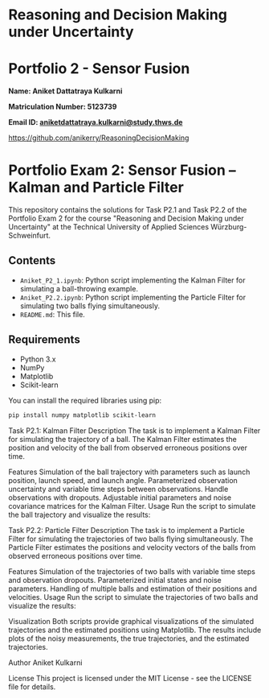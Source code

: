 
# Reasoning and Decision Making under Uncertainty
# Portfolio 2 - Sensor Fusion

**Name:  Aniket Dattatraya Kulkarni**

**Matriculation Number: 5123739**

**Email ID: aniketdattatraya.kulkarni@study.thws.de**

https://github.com/anikerry/ReasoningDecisionMaking

# Portfolio Exam 2: Sensor Fusion – Kalman and Particle Filter

This repository contains the solutions for Task P2.1 and Task P2.2 of the Portfolio Exam 2 for the course "Reasoning and Decision Making under Uncertainty" at the Technical University of Applied Sciences Würzburg-Schweinfurt.

## Contents

- `Aniket_P2_1.ipynb`: Python script implementing the Kalman Filter for simulating a ball-throwing example.
- `Aniket_P2.2.ipynb`: Python script implementing the Particle Filter for simulating two balls flying simultaneously.
- `README.md`: This file.

## Requirements

- Python 3.x
- NumPy
- Matplotlib
- Scikit-learn

You can install the required libraries using pip:

```bash
pip install numpy matplotlib scikit-learn
```

Task P2.1: Kalman Filter
Description
The task is to implement a Kalman Filter for simulating the trajectory of a ball. The Kalman Filter estimates the position and velocity of the ball from observed erroneous positions over time.

Features
Simulation of the ball trajectory with parameters such as launch position, launch speed, and launch angle.
Parameterized observation uncertainty and variable time steps between observations.
Handle observations with dropouts.
Adjustable initial parameters and noise covariance matrices for the Kalman Filter.
Usage
Run the script to simulate the ball trajectory and visualize the results:



Task P2.2: Particle Filter
Description
The task is to implement a Particle Filter for simulating the trajectories of two balls flying simultaneously. The Particle Filter estimates the positions and velocity vectors of the balls from observed erroneous positions over time.

Features
Simulation of the trajectories of two balls with variable time steps and observation dropouts.
Parameterized initial states and noise parameters.
Handling of multiple balls and estimation of their positions and velocities.
Usage
Run the script to simulate the trajectories of two balls and visualize the results:

Visualization
Both scripts provide graphical visualizations of the simulated trajectories and the estimated positions using Matplotlib. The results include plots of the noisy measurements, the true trajectories, and the estimated trajectories.

Author
Aniket Kulkarni

License
This project is licensed under the MIT License - see the LICENSE file for details.